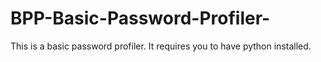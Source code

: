 # BPP-Basic-Password-Profiler-
This is a basic password profiler. It requires you to have python installed.
